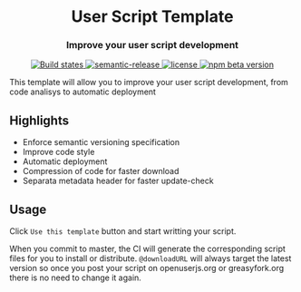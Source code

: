 <h1 align="center" style="border-bottom:none;">User Script Template</h1>
<h3 align="center">Improve your user script development</h3>
<p align="center">
  <a href="https://github.com/MrMarble/userscript-template/actions/workflows/release.yml">
    <img alt="Build states" src="https://github.com/MrMarble/userscript-template/actions/workflows/release.yml/badge.svg">
  </a>
  <a href="#badge">
    <img alt="semantic-release" src="https://img.shields.io/badge/%20%20%F0%9F%93%A6%F0%9F%9A%80-semantic--release-e10079.svg">
  </a>
  <a href="#badge">
    <img alt="license" src="https://img.shields.io/github/license/MrMarble/userscript-template">
  </a>
  <a href="https://www.npmjs.com/package/semantic-release">
    <img alt="npm beta version" src="https://img.shields.io/github/package-json/v/MrMarble/userscript-template">
  </a>
</p>

This template will allow you to improve your user script development, from code analisys to automatic deployment

## Highlights

- Enforce semantic versioning specification
- Improve code style
- Automatic deployment
- Compression of code for faster download
- Separata metadata header for faster update-check

## Usage

Click `Use this template` button and start writting your script.

When you commit to master, the CI will generate the corresponding script files for you to install or distribute. `@downloadURL` will always target the latest version so once you post your script on openuserjs.org or greasyfork.org there is no need to change it again.

